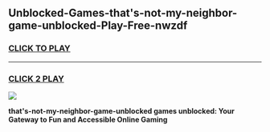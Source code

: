 
## Unblocked-Games-that's-not-my-neighbor-game-unblocked-Play-Free-nwzdf
<h3>
<a href="https://premium76.site?title=that's-not-my-neighbor-game-unblocked&ref=23A">CLICK TO PLAY</a></h3>
<hr>

<h3>
<a href="https://premium76.site?title=that's-not-my-neighbor-game-unblocked&ref=23A">CLICK 2 PLAY</a>
  
</h3>

<a href="https://premium76.site?title=that's-not-my-neighbor-game-unblocked&ref=23A"><img src="https://clearcache.store/games.png"></a>


**that's-not-my-neighbor-game-unblocked games unblocked: Your Gateway to Fun and Accessible Online Gaming**
